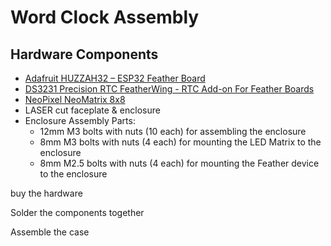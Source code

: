 # Word Clock Assembly







## Hardware Components



* [Adafruit HUZZAH32 – ESP32 Feather Board](https://learn.adafruit.com/adafruit-huzzah32-esp32-feather)
* [DS3231 Precision RTC FeatherWing - RTC Add-on For Feather Boards](https://www.adafruit.com/product/3028)
* [NeoPixel NeoMatrix 8x8](https://www.adafruit.com/products/1487)
* LASER cut faceplate & enclosure
* Enclosure Assembly Parts:
  * 12mm M3 bolts with nuts (10 each) for assembling the enclosure
  * 8mm M3 bolts with nuts (4 each) for mounting the LED Matrix to the enclosure
  * 8mm M2.5 bolts with nuts (4 each) for mounting the Feather device to the enclosure



buy the hardware



Solder the components together



Assemble the case

